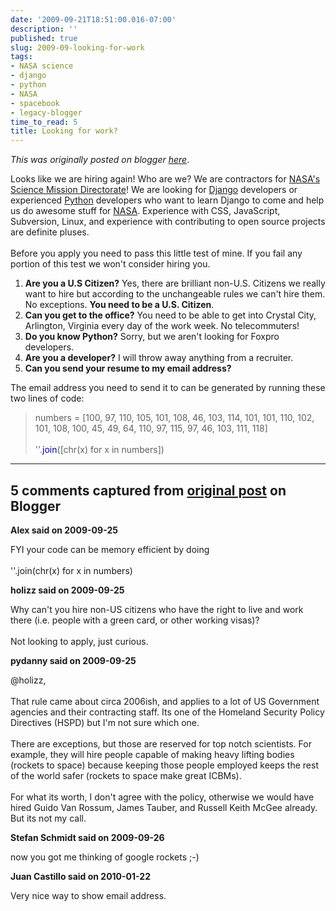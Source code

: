 ```yaml
---
date: '2009-09-21T18:51:00.016-07:00'
description: ''
published: true
slug: 2009-09-looking-for-work
tags:
- NASA science
- django
- python
- NASA
- spacebook
- legacy-blogger
time_to_read: 5
title: Looking for work?
---
```


*This was originally posted on blogger [here](https://pydanny.blogspot.com/2009/09/looking-for-work.html)*.

Looks like we are hiring again! Who are we? We are contractors for <a href="http://nasascience.nasa.gov/">NASA's Science Mission Directorate</a>! We are looking for <a href="http://djangoproject.com/">Django</a> developers or experienced <a href="http://python.org/">Python</a> developers who want to learn Django to come and help us do awesome stuff for <a href="http://www.nasa.gov">NASA</a>. Experience with CSS, JavaScript, Subversion, Linux, and experience with contributing to open source projects are definite pluses.<br /><br />Before you apply you need to pass this little test of mine. If you fail any portion of this test we won't consider hiring you.<br /><ol><li><span style="font-weight: bold;">Are you a U.S Citizen?</span> Yes, there are brilliant non-U.S. Citizens we really want to hire but according to the unchangeable rules we can't hire them. No exceptions. <span style="font-weight: bold;">You need to be a U.S. Citizen</span>.</li><li><span style="font-weight: bold;">Can you get to the office?</span> You need to be able to get into Crystal City, Arlington, Virginia every day of the work week. No telecommuters!</li><li><span style="font-weight: bold;">Do you know Python?</span> Sorry, but we aren't looking for Foxpro developers.<br /></li><li><span style="font-weight: bold;">Are you a developer?</span> I will throw away anything from a recruiter.</li><li><span style="font-weight: bold;">Can you send your resume to my email address?</span> </li></ol>The email address you need to send it to can be generated by running these two lines of code:<br /><blockquote>numbers = [100, 97, 110, 105, 101, 108, 46, 103, 114, 101, 101, 110, 102, 101, 108, 100, 45, 49, 64, 110, 97, 115, 97, 46, 103, 111, 118]<br /><br />''.<span style="color: rgb(0, 0, 153);">join</span>([chr(x) for x in numbers])</blockquote>

---

## 5 comments captured from [original post](https://pydanny.blogspot.com/2009/09/looking-for-work.html) on Blogger

**Alex said on 2009-09-25**

FYI your code can be memory efficient by doing<br /><br />''.join(chr(x) for x in numbers)

**holizz said on 2009-09-25**

Why can't you hire non-US citizens who have the right to live and work there (i.e. people with a green card, or other working visas)?<br /><br />Not looking to apply, just curious.

**pydanny said on 2009-09-25**

@holizz,<br /><br />That rule came about circa 2006ish, and applies to a lot of US Government agencies and their contracting staff. Its one of the Homeland Security Policy Directives (HSPD) but I'm not sure which one.<br /><br />There are exceptions, but those are reserved for top notch scientists. For example, they will hire people capable of making heavy lifting bodies (rockets to space) because keeping those people employed keeps the rest of the world safer (rockets to space make great ICBMs).<br /><br />For what its worth, I don't agree with the policy, otherwise we would have hired Guido Van Rossum, James Tauber, and Russell Keith McGee already. But its not my call.

**Stefan Schmidt said on 2009-09-26**

now you got me thinking of google rockets ;-)

**Juan Castillo said on 2010-01-22**

Very nice way to show email address.

